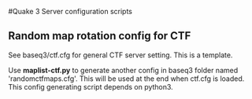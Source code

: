 #Quake 3 Server configuration scripts

## Random map rotation config for CTF
See baseq3/ctf.cfg for general CTF server setting. This is a template.

Use __maplist-ctf.py__ to generate another config in baseq3 folder named 'randomctfmaps.cfg'. This will be used at the end when ctf.cfg is loaded. This config generating script depends on python3.
